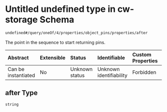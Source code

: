 # Untitled undefined type in cw-storage Schema

```txt
undefined#/query/oneOf/4/properties/object_pins/properties/after
```

The point in the sequence to start returning pins.

| Abstract            | Extensible | Status         | Identifiable            | Custom Properties | Additional Properties | Access Restrictions | Defined In                                                         |
| :------------------ | :--------- | :------------- | :---------------------- | :---------------- | :-------------------- | :------------------ | :----------------------------------------------------------------- |
| Can be instantiated | No         | Unknown status | Unknown identifiability | Forbidden         | Allowed               | none                | [cw-storage.json\*](schema/cw-storage.json "open original schema") |

## after Type

`string`
